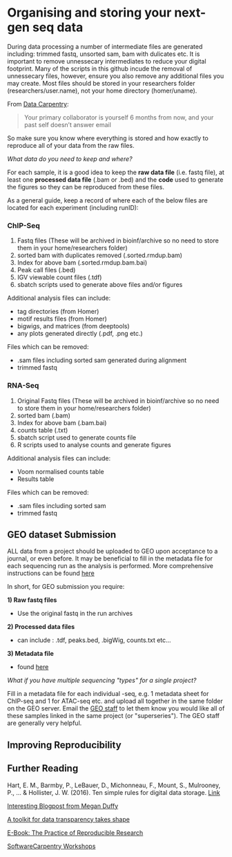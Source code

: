 
# Organising and storing your next-gen seq data

During data processing a number of intermediate files are generated including: trimmed fastq, unsorted sam, bam with dulicates etc. It is important to remove unnessecary intermediates to reduce your digital footprint. Many of the scripts in this github incude the removal of unnessecary files, however, ensure you also remove any additional files you may create. Most files should be stored in your researchers folder (researchers/user.name), not your home directory (homer/uname).

From [Data Carpentry](https://dynamicecology.wordpress.com/2015/02/18/the-biggest-benefit-of-my-shift-to-r-reproducibility/): 
 > Your primary collaborator is yourself 6 months from now, and your past self doesn’t answer email

So make sure you know where everything is stored and how exactly to reproduce all of your data from the raw files. 

*What data do you need to keep and where?*

For each sample, it is a good idea to keep the **raw data file** (i.e. fastq file), at least one **processed data file** (.bam or .bed) and the **code** used to generate the figures so they can be reproduced from these files. 

As a general guide, keep a record of where each of the below files are located for each experiment (including runID):

### ChIP-Seq
1) Fastq files (These will be archived in bioinf/archive so no need to store them in your home/researchers folder) 
2) sorted bam with duplicates removed (.sorted.rmdup.bam) 
3) Index for above bam (.sorted.rmdup.bam.bai) 
4) Peak call files (.bed)
5) IGV viewable count files (.tdf)
6) sbatch scripts used to generate above files and/or figures

Additional analysis files can include:
- tag directories (from Homer)
- motif results files (from Homer)
- bigwigs, and matrices (from deeptools)
- any plots generated directly (.pdf, .png etc.)

Files which can be removed: 
- .sam files including sorted sam generated during alignment
- trimmed fastq 

### RNA-Seq 
1) Original Fastq files (These will be archived in bioinf/archive so no need to store them in your home/researchers folder) 
2) sorted bam (.bam) 
3) Index for above bam (.bam.bai) 
4) counts table (.txt)
5) sbatch script used to generate counts file
6) R scripts used to analyse counts and generate figures

Additional analysis files can include:
- Voom normalised counts table
- Results table 

Files which can be removed: 
- .sam files including sorted sam
- trimmed fastq

## GEO dataset Submission
ALL data from a project should be uploaded to GEO upon acceptance to a journal, or even before. It may be beneficial to fill in the metadata file for each sequencing run as the analysis is performed. 
More comprehensive instructions can be found [here](https://www.ncbi.nlm.nih.gov/geo/info/seq.html) 

In short, for GEO submission you require: 

**1) Raw fastq files**
- Use the original fastq in the run archives

**2) Processed data files**
- can include : .tdf, peaks.bed, .bigWig, counts.txt etc... 

**3) Metadata file**
- found [here](https://www.ncbi.nlm.nih.gov/geo/info/examples/seq_template_v2.1.xls) 


*What if you have multiple sequencing "types" for a single project?* 

Fill in a metadata file for each individual -seq, e.g. 1 metadata sheet for ChIP-seq and 1 for ATAC-seq etc. 
and upload all together in the same folder on the GEO server. Email the [GEO staff](geo@ncbi.nlm.nih.gov) to let them know you would like all of these samples linked in the same project (or "superseries"). The GEO staff are generally very helpful. 

## Improving Reproducibility 


## Further Reading 
Hart, E. M., Barmby, P., LeBauer, D., Michonneau, F., Mount, S., Mulrooney, P., ... & Hollister, J. W. (2016). Ten simple rules for digital data storage. [Link](https://www.ncbi.nlm.nih.gov/pmc/articles/PMC5072699/)

[Interesting Blogpost from Megan Duffy](https://dynamicecology.wordpress.com/2015/02/18/the-biggest-benefit-of-my-shift-to-r-reproducibility/)

[A toolkit for data transparency takes shape](https://www.nature.com/articles/d41586-018-05990-5)

[E-Book: The Practice of Reproducible Research](https://www.practicereproducibleresearch.org)

[SoftwareCarpentry Workshops](https://software-carpentry.org) 

